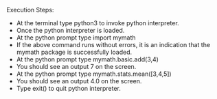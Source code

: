 Execution Steps:
- At the terminal type python3 to invoke python interpreter.
- Once the python interpreter is loaded.
- At the python prompt type import mymath
- If the above command runs without errors, it is an indication that the mymath package is successfully loaded.
- At the python prompt type mymath.basic.add(3,4)
- You should see an output 7 on the screen.
- At the python prompt type mymath.stats.mean([3,4,5])
- You should see an output 4.0 on the screen.
- Type exit() to quit python interpreter.
